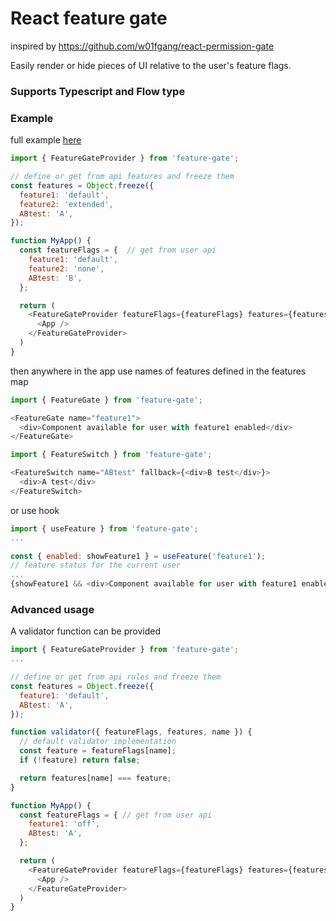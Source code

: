 # React feature gate
inspired by https://github.com/w01fgang/react-permission-gate

Easily render or hide pieces of UI relative to the user's feature flags.

### Supports Typescript and Flow type


### Example
full example [here](example)
```javascript
import { FeatureGateProvider } from 'feature-gate';

// define or get from api features and freeze them
const features = Object.freeze({
  feature1: 'default',
  feature2: 'extended',
  ABtest: 'A',
});

function MyApp() {
  const featureFlags = {  // get from user api
    feature1: 'default',
    feature2: 'none',
    ABtest: 'B',
  };

  return (
    <FeatureGateProvider featureFlags={featureFlags} features={features}>
      <App />
    </FeatureGateProvider>
  )
}
```
then anywhere in the app use names of features defined in the features map

```javascript
import { FeatureGate } from 'feature-gate';

<FeatureGate name="feature1">
  <div>Component available for user with feature1 enabled</div>
</FeatureGate>

```
```javascript
import { FeatureSwitch } from 'feature-gate';

<FeatureSwitch name="ABtest" fallback={<div>B test</div>}>
  <div>A test</div>
</FeatureSwitch>

```
or use hook
```javascript
import { useFeature } from 'feature-gate';
...

const { enabled: showFeature1 } = useFeature('feature1');
// feature status for the current user
...
{showFeature1 && <div>Component available for user with feature1 enabled</div>}
```
### Advanced usage
A validator function can be provided
```javascript
import { FeatureGateProvider } from 'feature-gate';
...

// define or get from api rules and freeze them
const features = Object.freeze({
  feature1: 'default',
  ABtest: 'A',
});

function validator({ featureFlags, features, name }) {
  // default validator implementation
  const feature = featureFlags[name];
  if (!feature) return false;

  return features[name] === feature;
}

function MyApp() {
  const featureFlags = { // get from user api
    feature1: 'off',
    ABtest: 'A',
  };

  return (
    <FeatureGateProvider featureFlags={featureFlags} features={features} validator={validator}>
      <App />
    </FeatureGateProvider>
  )
}
```
